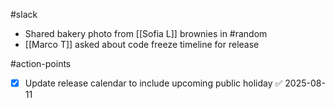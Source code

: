 #slack
- Shared bakery photo from [[Sofia L]] brownies in #random
- [[Marco T]] asked about code freeze timeline for release

#action-points
- [x] Update release calendar to include upcoming public holiday ✅ 2025-08-11